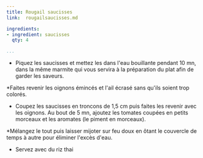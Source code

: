 ```yaml
---
title: Rougail saucisses
link:  rougailsaucisses.md

ingredients:
- ingredient: saucisses
  qty: 4

...
```

* Piquez les saucisses et mettez les dans l'eau bouillante pendant 10 mn, dans la même marmite qui vous servira à la préparation du plat afin de garder les saveurs.

*Faites revenir les oignons émincés et l'ail écrasé sans qu'ils soient trop colorés.

* Coupez les saucisses en troncons de 1,5 cm puis faites les revenir avec les oignons. Au bout de 5 mn, ajoutez les tomates coupées en petits morceaux et les aromates (le piment en morceaux).

*Mélangez le tout puis laisser mijoter sur feu doux en ôtant le couvercle de temps à autre pour éliminer l'excès d'eau.

* Servez avec du riz thai